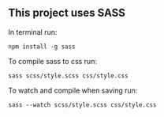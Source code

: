 

## This project uses SASS

In terminal run:

`npm install -g sass`


To compile sass to css run:

`sass scss/style.scss css/style.css`


To watch and compile when saving run:

`sass --watch scss/style.scss css/style.css`

